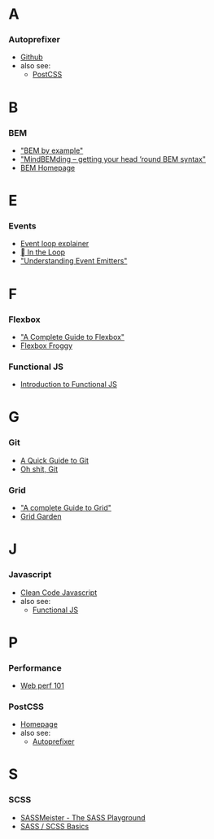# A

### Autoprefixer
- [Github](https://github.com/postcss/autoprefixer)
- also see:
  - [PostCSS](#postcss)


# B

### BEM
- ["BEM by example"](https://seesparkbox.com/foundry/bem_by_example)
- ["MindBEMding – getting your head ’round BEM syntax"](https://csswizardry.com/2013/01/mindbemding-getting-your-head-round-bem-syntax/)
- [BEM Homepage](http://getbem.com/introduction/)


# E

### Events
- [Event loop explainer](https://github.com/atotic/event-loop/blob/master/README.md)
- [ In the Loop](https://youtu.be/cCOL7MC4Pl0)
- ["Understanding Event Emitters"](https://css-tricks.com/understanding-event-emitters/)


# F

### Flexbox
- ["A Complete Guide to Flexbox"](https://css-tricks.com/snippets/css/a-guide-to-flexbox/)
- [Flexbox Froggy](https://flexboxfroggy.com/)

### Functional JS
- [Introduction to Functional JS](https://medium.com/dailyjs/functional-js-1-introduction-7908bfe5ef8d)


# G

### Git
- [A Quick Guide to Git](https://flaviocopes.com/git/)
- [Oh shit, Git](https://ohshitgit.com)

### Grid
- ["A complete Guide to Grid"](https://css-tricks.com/snippets/css/complete-guide-grid/)
- [Grid Garden](https://cssgridgarden.com/)


# J

### Javascript
- [Clean Code Javascript](https://github.com/ryanmcdermott/clean-code-javascript/blob/master/README.md)
- also see:
  - [Functional JS](#functionaljs)


# P

### Performance
- [Web perf 101](https://3perf.com/talks/web-perf-101/)

### PostCSS
- [Homepage](https://postcss.org/)
- also see:
  - [Autoprefixer](#autoprefixer)


# S

### SCSS
- [SASSMeister - The SASS Playground](https://www.sassmeister.com)
- [SASS / SCSS Basics](https://sass-lang.com/guide)
